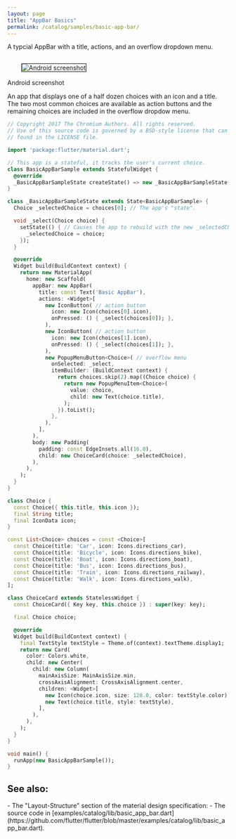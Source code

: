 ```yaml
---
layout: page
title: "AppBar Basics"
permalink: /catalog/samples/basic-app-bar/
---
```


A typcial AppBar with a title, actions, and an overflow dropdown menu.

<p>
  <div class="container-fluid">
    <div class="row">
      <div class="col-md-4">
        <div class="panel panel-default">
          <div class="panel-body" style="padding: 16px 32px;">
            <img style="border:1px solid #000000" src="https://storage.googleapis.com/flutter-catalog/cb4a54db8fb3726bf4293b9cc5cb12ce16883803/basic_app_bar_small.png" alt="Android screenshot" class="img-responsive">
          </div>
          <div class="panel-footer">
            Android screenshot
          </div>
        </div>
      </div>
    </div>
  </div>
</p>

An app that displays one of a half dozen choices with an icon and a title.
The two most common choices are available as action buttons and the remaining
choices are included in the overflow dropdow menu.

```dart
// Copyright 2017 The Chromium Authors. All rights reserved.
// Use of this source code is governed by a BSD-style license that can be
// found in the LICENSE file.

import 'package:flutter/material.dart';

// This app is a stateful, it tracks the user's current choice.
class BasicAppBarSample extends StatefulWidget {
  @override
  _BasicAppBarSampleState createState() => new _BasicAppBarSampleState();
}

class _BasicAppBarSampleState extends State<BasicAppBarSample> {
  Choice _selectedChoice = choices[0]; // The app's "state".

  void _select(Choice choice) {
    setState(() { // Causes the app to rebuild with the new _selectedChoice.
      _selectedChoice = choice;
    });
  }

  @override
  Widget build(BuildContext context) {
    return new MaterialApp(
      home: new Scaffold(
        appBar: new AppBar(
          title: const Text('Basic AppBar'),
          actions: <Widget>[
            new IconButton( // action button
              icon: new Icon(choices[0].icon),
              onPressed: () { _select(choices[0]); },
            ),
            new IconButton( // action button
              icon: new Icon(choices[1].icon),
              onPressed: () { _select(choices[1]); },
            ),
            new PopupMenuButton<Choice>( // overflow menu
              onSelected: _select,
              itemBuilder: (BuildContext context) {
                return choices.skip(2).map((Choice choice) {
                  return new PopupMenuItem<Choice>(
                    value: choice,
                    child: new Text(choice.title),
                  );
                }).toList();
              },
            ),
          ],
        ),
        body: new Padding(
          padding: const EdgeInsets.all(16.0),
          child: new ChoiceCard(choice: _selectedChoice),
        ),
      ),
    );
  }
}

class Choice {
  const Choice({ this.title, this.icon });
  final String title;
  final IconData icon;
}

const List<Choice> choices = const <Choice>[
  const Choice(title: 'Car', icon: Icons.directions_car),
  const Choice(title: 'Bicycle', icon: Icons.directions_bike),
  const Choice(title: 'Boat', icon: Icons.directions_boat),
  const Choice(title: 'Bus', icon: Icons.directions_bus),
  const Choice(title: 'Train', icon: Icons.directions_railway),
  const Choice(title: 'Walk', icon: Icons.directions_walk),
];

class ChoiceCard extends StatelessWidget {
  const ChoiceCard({ Key key, this.choice }) : super(key: key);

  final Choice choice;

  @override
  Widget build(BuildContext context) {
    final TextStyle textStyle = Theme.of(context).textTheme.display1;
    return new Card(
      color: Colors.white,
      child: new Center(
        child: new Column(
          mainAxisSize: MainAxisSize.min,
          crossAxisAlignment: CrossAxisAlignment.center,
          children: <Widget>[
            new Icon(choice.icon, size: 128.0, color: textStyle.color),
            new Text(choice.title, style: textStyle),
          ],
        ),
      ),
    );
  }
}

void main() {
  runApp(new BasicAppBarSample());
}
```

<h2>See also:</h2>
- The "Layout-Structure" section of the material design specification:
    <https://material.io/guidelines/layout/structure.html#structure-app-bar>
- The source code in [examples/catalog/lib/basic_app_bar.dart](https://github.com/flutter/flutter/blob/master/examples/catalog/lib/basic_app_bar.dart).
